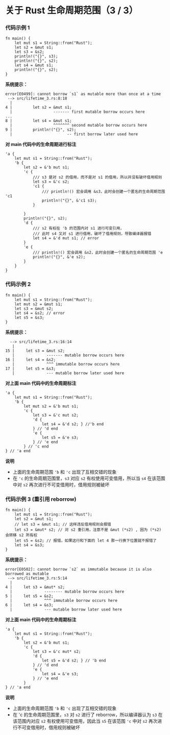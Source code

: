 # 关于 Rust 生命周期范围（3 / 3）
### 代码示例 1
```rust{.line-numbers}
fn main() {
    let mut s1 = String::from("Rust");
    let s2 = &mut s1;
    let s3 = &s2;
    println!("{}", s3);
    println!("{}", s2);
    let s4 = &mut s1;
    println!("{}", s2);
}
```
**系统提示：**

```console
error[E0499]: cannot borrow `s1` as mutable more than once at a time
 --> src/lifetime_3.rs:8:18
  |
4 |         let s2 = &mut s1;
  |                  ------- first mutable borrow occurs here
...
8 |         let s4 = &mut s1;
  |                  ^^^^^^^ second mutable borrow occurs here
9 |         println!("{}", s2);
  |                        -- first borrow later used here
```

**对 main 代码中的生命周期进行标注**

```rust{.line-numbers}
'a {
    let mut s1 = String::from("Rust");
    'b {
        let s2 = &'b mut s1;
        'c {
            /// s3 是对 s2 的借用，而不是对 s1 的借用，所以并没有破坏借用规则
            let s3 = &'c s2;
            'c1 { 
                /// println!() 宏会调用 &s3，此时会创建一个匿名的生命周期范围 'c1
                println!("{}", &'c1 s3);
            }
            
        }
        println!("{}", s2);
        'd {
            /// s2 有权在 'b 的范围内对 s1 进行可变引用，
            /// 此时 s4 又对 s1 进行借用，破坏了借用规则，导致编译器报错
            let s4 = &'d mut s1; // error
        }
        'e {
            /// println!() 宏会调用 &s2，此时会创建一个匿名的生命周期范围 'e
            println!("{}", &'e s2);
        }
    }
}
```

### 代码示例 2

```rust{.line-numbers}
fn main() {
    let mut s1 = String::from("Rust");
    let mut s2 = &mut s1;
    let s3 = &mut s2;
    let s4 = &s2; // error
    let s5 = &s3;
}
```

**系统提示：**

```console
  --> src/lifetime_3.rs:16:14
   |
15 |     let s3 = &mut s2;
   |              ------- mutable borrow occurs here
16 |     let s4 = &s2;
   |              ^^^ immutable borrow occurs here
17 |     let s5 = &s3;
   |              --- mutable borrow later used here
```

**对上面 main 代码中的生命周期标注**

```rust{.line-numbers}
'a {
    let mut s1 = String::from("Rust");
    'b {
        let mut s2 = &'b mut s1;
        'c {
            let s3 = &'c mut s2;
            'd {
                let s4 = &'d s2; } //'b end 
            } // 'd end
            'e {
                let s5 = &'e s3;
            } // 'e end
        } // 'c end
} // 'a end
```

**说明**

- 上面的生命周期范围 `'b` 和 `'c` 出现了互相交错的现象
- 在 `'c` 的生命周期范围里，`s3` 对应 `s2` 有权使用可变借用，所以当 `s4` 在该范围中对 `s2` 再次进行不可变借用时，借用规则被破坏


### 代码示例 3 (重引用 reborrow)

```rust{.line-numbers}
fn main() {
    let mut s1 = String::from("Rust");
    let s2 = &mut s1;
    // let s3 = &mut s1; // 这样违反借用规则会报错
    let s3 = &mut* s2; // 对 s2 重引用，注意不是 &mut (*s2) , 因为 (*s2) 会转移 s2 所有权  
    let s5 = &s2; // 报错，如果这行和下面的 let 4 那一行换下位置就不报错了
    let s4 = &s3;
}
```

**系统提示：**

```console
error[E0502]: cannot borrow `s2` as immutable because it is also borrowed as mutable
 --> src/lifetime_3.rs:5:14
  |
4 |     let s3 = &mut* s2;
  |              -------- mutable borrow occurs here
5 |     let s5 = &s2;
  |              ^^^ immutable borrow occurs here
6 |     let s4 = &s3;
  |              --- mutable borrow later used here
```

**对上面 main 代码中的生命周期标注**

```rust{.line-numbers}
'a {
    let mut s1 = String::from("Rust");
    'b {
        let s2 = &'b mut s1;
        'c {
            let s3 = &'c mut* s2;
            'd {
                let s5 = &'d s2; } // 'b end
            } // 'd end
            'e {
                let s4 = &'e s3;
            } // 'e end
        }
} // 'a end
```

**说明**

- 上面的生命周期范围 `'b` 和 `'c` 出现了互相交错的现象
- 在 'c 的生命周期范围里，`s3` 对 `s2` 进行了 reborrow，所以编译器认为 `s3` 在该范围内对应 `s2` 有权使用可变借用，因此当 `s5` 在该范围 `'c` 中对 `s2` 再次进行不可变借用时，借用规则被破坏
